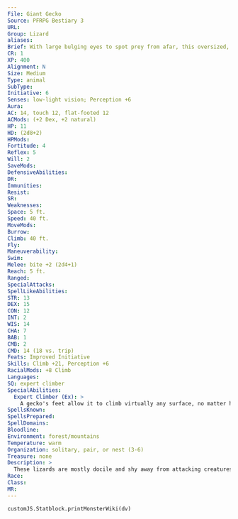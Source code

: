 ```yaml
---
File: Giant Gecko
Source: PFRPG Bestiary 3
URL: 
Group: Lizard
aliases: 
Brief: With large bulging eyes to spot prey from afar, this oversized, smooth-scaled lizard has splayed, padded feet and a toothy maw.
CR: 1
XP: 400
Alignment: N
Size: Medium
Type: animal
SubType: 
Initiative: 6
Senses: low-light vision; Perception +6
Aura: 
AC: 14, touch 12, flat-footed 12
ACMods: (+2 Dex, +2 natural)
HP: 11
HD: (2d8+2)
HPMods: 
Fortitude: 4
Reflex: 5
Will: 2
SaveMods: 
DefensiveAbilities: 
DR: 
Immunities: 
Resist: 
SR: 
Weaknesses: 
Space: 5 ft.
Speed: 40 ft.
MoveMods: 
Burrow: 
Climb: 40 ft.
Fly: 
Maneuverability: 
Swim: 
Melee: bite +2 (2d4+1)
Reach: 5 ft.
Ranged: 
SpecialAttacks: 
SpellLikeAbilities: 
STR: 13
DEX: 15
CON: 12
INT: 2
WIS: 14
CHA: 7
BAB: 1
CMB: 2
CMD: 14 (18 vs. trip)
Feats: Improved Initiative
Skills: Climb +21, Perception +6
RacialMods: +8 Climb
Languages: 
SQ: expert climber
SpecialAbilities:
  Expert Climber (Ex): >
    A gecko's feet allow it to climb virtually any surface, no matter how slick or sheer. In effect, geckos are treated as constantly being under a natural version of the spell spider climb.
SpellsKnown: 
SpellsPrepared: 
SpellDomains: 
Bloodline: 
Environment: forest/mountains
Temperature: warm
Organization: solitary, pair, or nest (3-6)
Treasure: none
Description: >
  These lizards are mostly docile and shy away from attacking creatures larger than a cat or dog. Despite their shyness, they are ultimately curious creatures, and often approach bigger creatures simply to investigate. Of course, a giant gecko is more than capable of defending itself, biting creatures that react violently to the lizard when fleeing is not an option.  Some humanoids train giant geckos as bestial guardians. Smaller humanoids (in particular, goblins) can even use the creatures as mounts, taking advantage of their superior climbing skills to attack from seemingly impossible positions and angles. A giant gecko measures 8 feet from nose to tail and weighs 120 pounds. Coloration among giant geckos can vary wildly, though most are some shade of green.  Giant Gecko Companions  Starting Statistics: Size Small; Speed 30 ft.; Attack bite (1d6); Ability Scores Str 11, Dex 15, Con 12, Int 2, Wis 14, Cha 7; Special Qualities expert climber, low-light vision.  4th-Level Advancement: Size Medium; Speed 40 ft.; AC +2 natural armor; Attack bite (2d4); Ability Scores Str +4, Dex -2, Con +2.
Race: 
Class: 
MR: 
---
```

```dataviewjs
customJS.Statblock.printMonsterWiki(dv)
```
